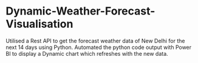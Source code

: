 # Dynamic-Weather-Forecast-Visualisation
Utilised a Rest API to get the forecast weather data of New Delhi for the next 14 days using Python. Automated the python code output with Power BI to display a Dynamic chart which refreshes with the new data.
